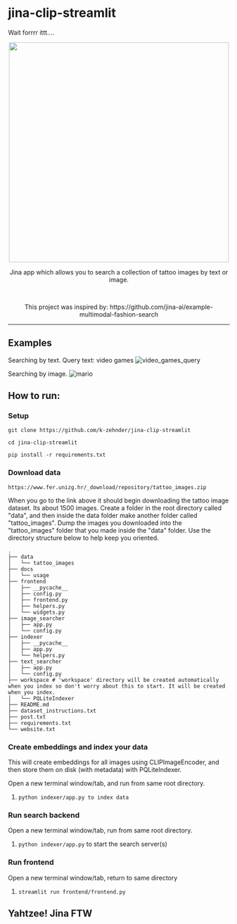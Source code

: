 # jina-clip-streamlit

Wait forrrr ittt....
<p align="center">
  <a href=docs/usage/workstitle.jpg>
    <img src="docs/usage/workstitle.jpg" width="500">
  </a>
</p>

<div>
    <p align="center">
        Jina app which allows you to search a collection of tattoo images by text or image.
    </p>
    <br>
    <p align="center">
        This project was inspired by: 
        https://github.com/jina-ai/example-multimodal-fashion-search
    </p>
</div>

----
## Examples
Searching by text.
Query text: video games
![video_games_query](docs/usage/usage_video_games.jpg)

Searching by image.
![mario](docs/usage/usage_image_mario.jpg)

## How to run:

### Setup

```git clone https://github.com/k-zehnder/jina-clip-streamlit```

```cd jina-clip-streamlit```

```pip install -r requirements.txt```

### Download data
```https://www.fer.unizg.hr/_download/repository/tattoo_images.zip```

When you go to the link above it should begin downloading the tattoo image dataset. Its about 1500 images. Create a folder in the root directory called "data", and then inside the data folder make another folder called "tattoo_images". Dump the images you downloaded into the "tattoo_images" folder that you made inside the "data" folder. Use the directory structure below to help keep you oriented.

```
.
├── data
│   └── tattoo_images
├── docs
│   └── usage
├── frontend
│   ├── __pycache__
│   ├── config.py
│   ├── frontend.py
│   ├── helpers.py
│   └── widgets.py
├── image_searcher
│   ├── app.py
│   └── config.py
├── indexer
│   ├── __pycache__
│   ├── app.py
│   └── helpers.py
├── text_searcher
│   ├── app.py
│   └── config.py
├── workspace # 'workspace' directory will be created automatically when you index so don't worry about this to start. It will be created when you index.
│   └── PQLiteIndexer
├── README.md
├── dataset_instructions.txt
├── post.txt
├── requirements.txt
└── website.txt
```

### Create embeddings and index your data

This will create embeddings for all images using CLIPImageEncoder, and then store them on disk (with metadata) with PQLiteIndexer.

Open a new terminal window/tab, and run from same root directory.
1. `python indexer/app.py to index data` 

### Run search backend

Open a new terminal window/tab, run from same root directory.
1. `python indexer/app.py` to start the search server(s)

### Run frontend

Open a new terminal window/tab, return to same directory
1. `streamlit run frontend/frontend.py`

## Yahtzee! Jina FTW